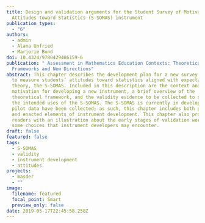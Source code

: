 ```yaml
---
title: Design and validation arguments for the Student Survey of Motivational
  Attitudes toward Statistics (S-SOMAS) instrument
publication_types:
  - "6"
authors:
  - admin
  - Alana Unfried
  - Marjorie Bond
doi: 10.4324/9780429486159-6
publication: " Assessment in Mathematics Education Contexts: Theoretical
  Frameworks and New Directions"
abstract: This chapter describes the development plan for a new survey designed
  to measure students’ attitudes toward statistics aligned with expectancy value
  theory, the S-SOMAS. Included in this description are the context and
  motivation for developing a new instrument, a brief overview of the
  theoretical framework, and the validity evidence to be collected to support
  the intended uses of the S-SOMAS. The S-SOMAS is currently in development and
  pilot data have been collected; as such, this chapter includes both planned
  and enacted elements of instrument development. This chapter also provides
  readers with an illustration about the early stages of validation work and
  some choices that instrument developers may encounter.
draft: false
featured: false
tags:
  - S-SOMAS
  - validity
  - instrument development
  - attitudes
projects:
  - masder
  - ""
image:
  filename: featured
  focal_point: Smart
  preview_only: false
date: 2019-05-17T22:45:58.258Z
---
```

